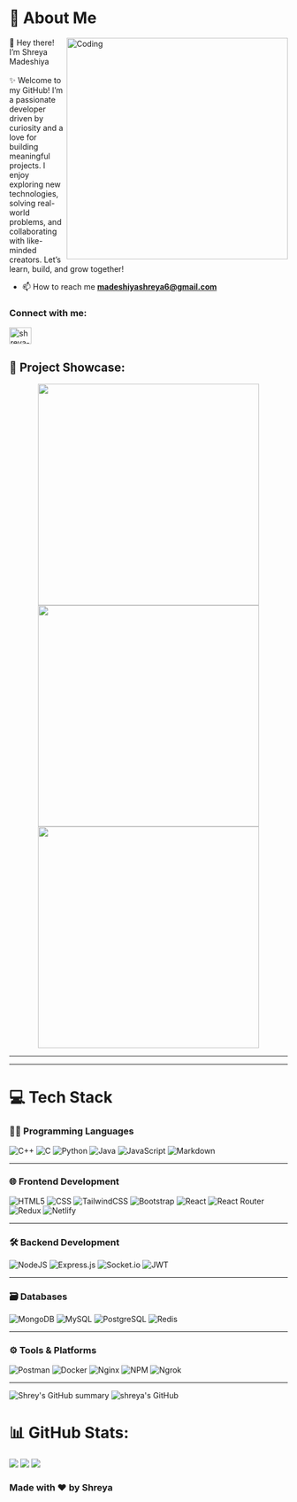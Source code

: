 <h1>
  💫 About Me
</h1>
<img align="right" alt="Coding" width="400" src="https://i.pinimg.com/originals/81/17/8b/81178b47a8598f0c81c4799f2cdd4057.gif">

 👋 Hey there! I’m Shreya Madeshiya
<br><br>
✨ Welcome to my GitHub! I’m a passionate developer driven by curiosity and a love for building meaningful projects. I enjoy exploring new technologies, solving real-world problems, and collaborating with like-minded creators. Let’s learn, build, and grow together!

- 📫 How to reach me **madeshiyashreya6@gmail.com**

<h3 align="left">Connect with me:</h3>
<p align="left">
<a href="https://www.linkedin.com/in/shreya-madeshiya-67a939271/" target="blank"><img align="center" src="https://raw.githubusercontent.com/rahuldkjain/github-profile-readme-generator/master/src/images/icons/Social/linked-in-alt.svg" alt="shreya-madeshiya-67a939271/" height="30" width="40" /></a>
</p>

## 🌟 Project Showcase:
<p align="center">
  <a href="https://github.com/shreyaMadeshiya/Learning_Management_System">
    <img width="400" src="https://github-readme-stats.vercel.app/api/pin/?username=shreyaMadeshiya&repo=Learning_Management_System&theme=dark" />
  </a>
  <a href="https://github.com/shreyaMadeshiya/AIRLINE-BOOKING-SYSTEM">
    <img width="400" src="https://github-readme-stats.vercel.app/api/pin/?username=shreyaMadeshiya&repo=AIRLINE-BOOKING-SYSTEM&theme=dark" />
  </a>
  <a href="https://github.com/shreyaMadeshiya/Pokedex">
    <img width="400" src="https://github-readme-stats.vercel.app/api/pin/?username=shreyaMadeshiya&repo=Pokedex&theme=dark" />
  </a>
</p>

---

---
# 💻 Tech Stack

### 👨‍💻 Programming Languages
![C++](https://img.shields.io/badge/c++-%2300599C.svg?style=for-the-badge&logo=c%2B%2B&logoColor=white)
![C](https://img.shields.io/badge/c-%2300599C.svg?style=for-the-badge&logo=c&logoColor=white)
![Python](https://img.shields.io/badge/python-3670A0?style=for-the-badge&logo=python&logoColor=ffdd54)
![Java](https://img.shields.io/badge/java-%23ED8B00.svg?style=for-the-badge&logo=openjdk&logoColor=white)
![JavaScript](https://img.shields.io/badge/javascript-%23323330.svg?style=for-the-badge&logo=javascript&logoColor=%23F7DF1E)
![Markdown](https://img.shields.io/badge/markdown-%23000000.svg?style=for-the-badge&logo=markdown&logoColor=white)

---

### 🌐 Frontend Development
![HTML5](https://img.shields.io/badge/html5-%23E34F26.svg?style=for-the-badge&logo=html5&logoColor=white)
![CSS](https://img.shields.io/badge/css-%231572B6.svg?style=for-the-badge&logo=css3&logoColor=white)
![TailwindCSS](https://img.shields.io/badge/tailwindcss-%2338B2AC.svg?style=for-the-badge&logo=tailwind-css&logoColor=white)
![Bootstrap](https://img.shields.io/badge/bootstrap-%238511FA.svg?style=for-the-badge&logo=bootstrap&logoColor=white)
![React](https://img.shields.io/badge/react-%2320232a.svg?style=for-the-badge&logo=react&logoColor=%2361DAFB)
![React Router](https://img.shields.io/badge/React_Router-CA4245?style=for-the-badge&logo=react-router&logoColor=white)
![Redux](https://img.shields.io/badge/redux-%23593d88.svg?style=for-the-badge&logo=redux&logoColor=white)
![Netlify](https://img.shields.io/badge/netlify-%23000000.svg?style=for-the-badge&logo=netlify&logoColor=#00C7B7)

---

### 🛠 Backend Development
![NodeJS](https://img.shields.io/badge/node.js-6DA55F?style=for-the-badge&logo=node.js&logoColor=white)
![Express.js](https://img.shields.io/badge/express.js-%23404d59.svg?style=for-the-badge&logo=express&logoColor=%2361DAFB)
![Socket.io](https://img.shields.io/badge/Socket.io-black?style=for-the-badge&logo=socket.io&badgeColor=010101)
![JWT](https://img.shields.io/badge/JWT-black?style=for-the-badge&logo=JSON%20web%20tokens)

---

### 🗃️ Databases
![MongoDB](https://img.shields.io/badge/MongoDB-%234ea94b.svg?style=for-the-badge&logo=mongodb&logoColor=white)
![MySQL](https://img.shields.io/badge/mysql-4479A1.svg?style=for-the-badge&logo=mysql&logoColor=white)
![PostgreSQL](https://img.shields.io/badge/postgresql-%23336791.svg?style=for-the-badge&logo=postgresql&logoColor=white)
![Redis](https://img.shields.io/badge/redis-%23DD0031.svg?style=for-the-badge&logo=redis&logoColor=white)

---

### ⚙️ Tools & Platforms
![Postman](https://img.shields.io/badge/Postman-FF6C37?style=for-the-badge&logo=postman&logoColor=white)
![Docker](https://img.shields.io/badge/docker-%230db7ed.svg?style=for-the-badge&logo=docker&logoColor=white)
![Nginx](https://img.shields.io/badge/nginx-%23009639.svg?style=for-the-badge&logo=nginx&logoColor=white)
![NPM](https://img.shields.io/badge/NPM-%23CB3837.svg?style=for-the-badge&logo=npm&logoColor=white)
![Ngrok](https://img.shields.io/badge/ngrok-1F1F1F.svg?style=for-the-badge&logo=ngrok&logoColor=white)


---
![Shrey's GitHub summary](http://github-profile-summary-cards.vercel.app/api/cards/profile-details?username=shreyaMadeshiya&theme=zenburn) 
![shreya's GitHub](http://github-profile-summary-cards.vercel.app/api/cards/stats?username=shreyaMadeshiya&theme=zenburn)

# 📊 GitHub Stats:
![](https://github-readme-stats.vercel.app/api?username=shreyaMadeshiya&theme=dark&hide_border=false&include_all_commits=false&count_private=false)
![](https://github-readme-stats.vercel.app/api/top-langs/?username=shreyaMadeshiya&theme=dark&hide_border=false&include_all_commits=false&count_private=false&layout=compact)
![](https://nirzak-streak-stats.vercel.app/?user=shreyaMadeshiya&theme=dark&hide_border=false)



### Made with ❤️ by Shreya
